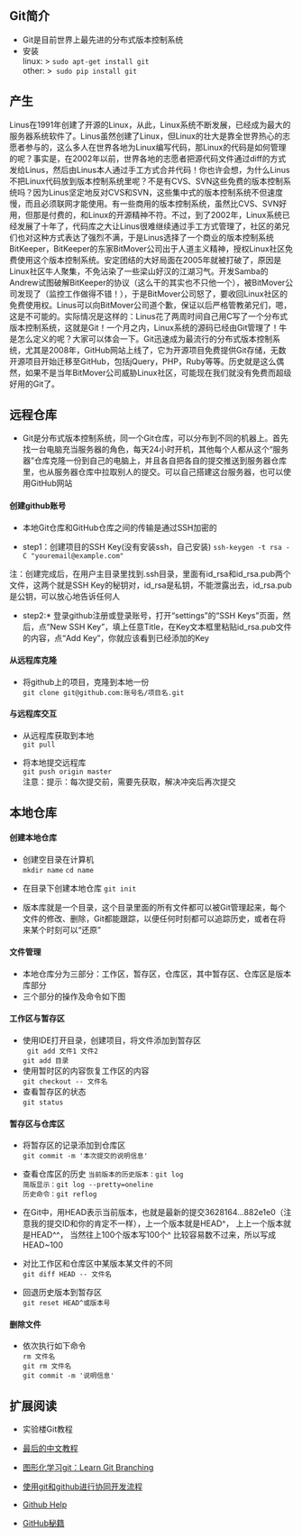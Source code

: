 ## Git简介
- Git是目前世界上最先进的分布式版本控制系统
- 安装  
linux: >  ```sudo apt-get install git```  
other: >``` sudo pip install git```

## 产生

Linus在1991年创建了开源的Linux，从此，Linux系统不断发展，已经成为最大的服务器系统软件了。Linus虽然创建了Linux，但Linux的壮大是靠全世界热心的志愿者参与的，这么多人在世界各地为Linux编写代码，那Linux的代码是如何管理的呢？事实是，在2002年以前，世界各地的志愿者把源代码文件通过diff的方式发给Linus，然后由Linus本人通过手工方式合并代码！你也许会想，为什么Linus不把Linux代码放到版本控制系统里呢？不是有CVS、SVN这些免费的版本控制系统吗？因为Linus坚定地反对CVS和SVN，这些集中式的版本控制系统不但速度慢，而且必须联网才能使用。有一些商用的版本控制系统，虽然比CVS、SVN好用，但那是付费的，和Linux的开源精神不符。不过，到了2002年，Linux系统已经发展了十年了，代码库之大让Linus很难继续通过手工方式管理了，社区的弟兄们也对这种方式表达了强烈不满，于是Linus选择了一个商业的版本控制系统BitKeeper，BitKeeper的东家BitMover公司出于人道主义精神，授权Linux社区免费使用这个版本控制系统。安定团结的大好局面在2005年就被打破了，原因是Linux社区牛人聚集，不免沾染了一些梁山好汉的江湖习气。开发Samba的Andrew试图破解BitKeeper的协议（这么干的其实也不只他一个），被BitMover公司发现了（监控工作做得不错！），于是BitMover公司怒了，要收回Linux社区的免费使用权。Linus可以向BitMover公司道个歉，保证以后严格管教弟兄们，嗯，这是不可能的。实际情况是这样的：Linus花了两周时间自己用C写了一个分布式版本控制系统，这就是Git！一个月之内，Linux系统的源码已经由Git管理了！牛是怎么定义的呢？大家可以体会一下。Git迅速成为最流行的分布式版本控制系统，尤其是2008年，GitHub网站上线了，它为开源项目免费提供Git存储，无数开源项目开始迁移至GitHub，包括jQuery，PHP，Ruby等等。历史就是这么偶然，如果不是当年BitMover公司威胁Linux社区，可能现在我们就没有免费而超级好用的Git了。


## 远程仓库

- Git是分布式版本控制系统，同一个Git仓库，可以分布到不同的机器上。首先找一台电脑充当服务器的角色，每天24小时开机，其他每个人都从这个“服务器”仓库克隆一份到自己的电脑上，并且各自把各自的提交推送到服务器仓库里，也从服务器仓库中拉取别人的提交。可以自己搭建这台服务器，也可以使用GitHub网站  

#### 创建github账号  

- 本地Git仓库和GitHub仓库之间的传输是通过SSH加密的

- step1：创建项目的SSH Key(没有安装ssh，自己安装)
```ssh-keygen -t rsa -C "youremail@example.com"```

注：创建完成后，在用户主目录里找到.ssh目录，里面有id_rsa和id_rsa.pub两个文件，这两个就是SSH Key的秘钥对，id_rsa是私钥，不能泄露出去，id_rsa.pub是公钥，可以放心地告诉任何人
- step2:* 登录github注册或登录账号，打开“settings”的“SSH Keys”页面，然后，点“New SSH Key”，填上任意Title，在Key文本框里粘贴id_rsa.pub文件的内容，点“Add Key”，你就应该看到已经添加的Key 

#### 从远程库克隆

- 将github上的项目，克隆到本地一份  
``` git clone git@github.com:账号名/项目名.git ```

#### 与远程库交互

- 从远程库获取到本地  
```git pull```

- 将本地提交远程库  
```git push origin master```  
注意：提示：每次提交前，需要先获取，解决冲突后再次提交 

## 本地仓库  
#### 创建本地仓库  
- 创建空目录在计算机  
```mkdir name```
 ```cd name```

- 在目录下创建本地仓库 
```git init```

- 版本库就是一个目录，这个目录里面的所有文件都可以被Git管理起来，每个文件的修改、删除，Git都能跟踪，以便任何时刻都可以追踪历史，或者在将来某个时刻可以“还原”

#### 文件管理
- 本地仓库分为三部分：工作区，暂存区，仓库区，其中暂存区、仓库区是版本库部分
- 三个部分的操作及命令如下图


#### 工作区与暂存区
- 使用IDE打开目录，创建项目，将文件添加到暂存区  
``` git add 文件1 文件2```  
```git add 目录```
- 使用暂时区的内容恢复工作区的内容  
``` git checkout -- 文件名 ```
- 查看暂存区的状态  
``` git status ```

#### 暂存区与仓库区
- 将暂存区的记录添加到仓库区  
```git commit -m '本次提交的说明信息'```  

- 查看仓库区的历史
```当前版本的历史版本：git log```  
```简版显示：git log --pretty=oneline```  
```历史命令：git reflog```   

- 在Git中，用HEAD表示当前版本，也就是最新的提交3628164...882e1e0（注意我的提交ID和你的肯定不一样），上一个版本就是HEAD^， 上上一个版本就是HEAD^^， 当然往上100个版本写100个^ 比较容易数不过来，所以写成HEAD~100

- 对比工作区和仓库区中某版本某文件的不同  
``` git diff HEAD -- 文件名 ```  

- 回退历史版本到暂存区  
```git reset HEAD^或版本号```  

#### 删除文件

- 依次执行如下命令  
```rm 文件名```   
```git rm 文件名```  
```git commit -m '说明信息'```

## 扩展阅读
- 实验楼Git教程
- [最后的中文教程](http://www.liaoxuefeng.com/wiki/0013739516305929606dd18361248578c67b8067c8c017b000)
- [图形化学习git：Learn Git Branching](http://pcottle.github.io/learnGitBranching/)

- [使用git和github进行协同开发流程](http://livoras.com/post/28)

- [Github Help](https://help.github.com/)
- [GitHub秘籍](https://github.com/tiimgreen/github-cheat-sheet/blob/master/README.zh-cn.md)



